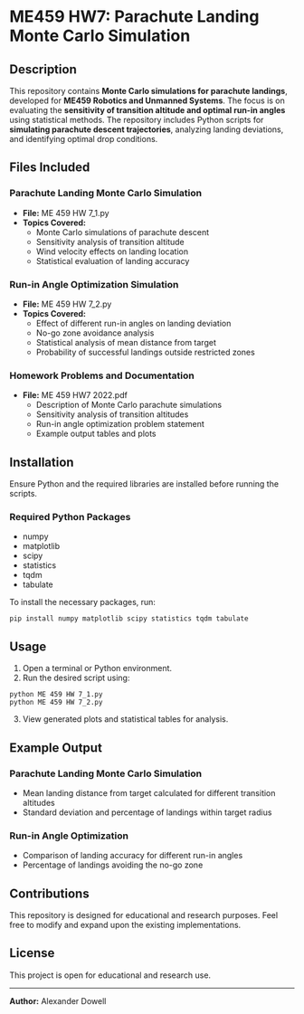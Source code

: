 # ME459 HW7: Parachute Landing Monte Carlo Simulation  

## Description  
This repository contains **Monte Carlo simulations for parachute landings**, developed for **ME459 Robotics and Unmanned Systems**. The focus is on evaluating the **sensitivity of transition altitude and optimal run-in angles** using statistical methods. The repository includes Python scripts for **simulating parachute descent trajectories**, analyzing landing deviations, and identifying optimal drop conditions.  

## Files Included  

### **Parachute Landing Monte Carlo Simulation**  
- **File:** ME 459 HW 7_1.py  
- **Topics Covered:**  
  - Monte Carlo simulations of parachute descent  
  - Sensitivity analysis of transition altitude  
  - Wind velocity effects on landing location  
  - Statistical evaluation of landing accuracy  

### **Run-in Angle Optimization Simulation**  
- **File:** ME 459 HW 7_2.py  
- **Topics Covered:**  
  - Effect of different run-in angles on landing deviation  
  - No-go zone avoidance analysis  
  - Statistical analysis of mean distance from target  
  - Probability of successful landings outside restricted zones  

### **Homework Problems and Documentation**  
- **File:** ME 459 HW7 2022.pdf  
  - Description of Monte Carlo parachute simulations  
  - Sensitivity analysis of transition altitudes  
  - Run-in angle optimization problem statement  
  - Example output tables and plots  

## Installation  
Ensure Python and the required libraries are installed before running the scripts.  

### **Required Python Packages**  
- numpy  
- matplotlib  
- scipy  
- statistics  
- tqdm  
- tabulate  

To install the necessary packages, run:  

```pip install numpy matplotlib scipy statistics tqdm tabulate```  

## Usage  
1. Open a terminal or Python environment.  
2. Run the desired script using:  

```python ME 459 HW 7_1.py```  
```python ME 459 HW 7_2.py```  

3. View generated plots and statistical tables for analysis.  

## Example Output  

### **Parachute Landing Monte Carlo Simulation**  
- Mean landing distance from target calculated for different transition altitudes  
- Standard deviation and percentage of landings within target radius  

### **Run-in Angle Optimization**  
- Comparison of landing accuracy for different run-in angles  
- Percentage of landings avoiding the no-go zone  

## Contributions  
This repository is designed for educational and research purposes. Feel free to modify and expand upon the existing implementations.  

## License  
This project is open for educational and research use.  

---  

**Author:** Alexander Dowell  

